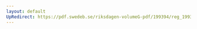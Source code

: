 ```yaml
---
layout: default
UpRedirect: https://pdf.swedeb.se/riksdagen-volumeG-pdf/199394/reg_199394/reg_199394_0400.pdf
---
```

